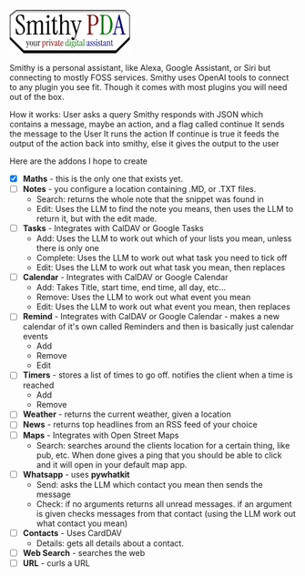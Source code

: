 ![](https://github.com/dwnsdp/Smithy-PDA/blob/main/SmithyLogo.png?raw=true)

Smithy is a personal assistant, like Alexa, Google Assistant, or Siri but connecting to mostly FOSS services.
Smithy uses OpenAI tools to connect to any plugin you see fit. Though it comes with most plugins you will need out of the box.

How it works:
User asks a query
Smithy responds with JSON which contains a message, maybe an action, and a flag called continue
It sends the message to the User
It runs the action
If continue is true it feeds the output of the action back into smithy, else it gives the output to the user

Here are the addons I hope to create
- [X] **Maths** - this is the only one that exists yet.
- [ ]  **Notes** - you configure a location containing .MD, or .TXT files.
	- Search: returns the whole note that the snippet was found in
	- Edit: Uses the LLM to find the note you means, then uses the LLM to return it, but with the edit made.
- [ ]  **Tasks** - Integrates with CalDAV or Google Tasks
	- Add: Uses the LLM to work out which of your lists you mean, unless there is only one
	- Complete: Uses the LLM to work out what task you need to tick off
	- Edit: Uses the LLM to work out what task you mean, then replaces
- [ ]  **Calendar** - Integrates with CalDAV or Google Calendar
	- Add: Takes Title, start time, end time, all day, etc...
	- Remove: Uses the LLM to work out what event you mean
	- Edit: Uses the LLM to work out what event you mean, then replaces
- [ ]  **Remind** - Integrates with CalDAV or Google Calendar - makes a new calendar of it's own called Reminders and then is basically just calendar events
	- Add
	- Remove
	- Edit
- [ ]  **Timers** - stores a list of times to go off. notifies the client when a time is reached
	- Add
	- Remove
- [ ]  **Weather** - returns the current weather, given a location
- [ ]  **News** - returns top headlines from an RSS feed of your choice
- [ ]  **Maps** - Integrates with Open Street Maps
	- Search: searches around the clients location for a certain thing, like pub, etc. When done gives a ping that you should be able to click and it will open in your default map app.
- [ ]  **Whatsapp** - uses **pywhatkit**
	- Send: asks the LLM which contact you mean then sends the message
	- Check: if no arguments returns all unread messages. if an argument is given checks messages from that contact (using the LLM work out what contact you mean)
- [ ]  **Contacts** - Uses CardDAV
	- Details: gets all details about a contact.
- [ ]  **Web Search** - searches the web
- [ ]  **URL** - curls a URL
